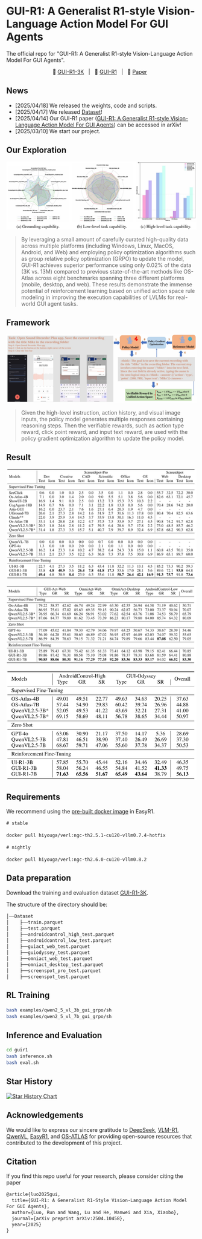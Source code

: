 # GUI-R1: A Generalist R1-style Vision-Language Action Model For GUI Agents

The official repo for "GUI-R1: A Generalist R1-style Vision-Language Action Model For GUI Agents".

<p align="center">
       🤗 <a href="https://huggingface.co/datasets/ritzzai/GUI-R1">GUI-R1-3K</a>&nbsp&nbsp | &nbsp&nbsp🤗 <a href="https://huggingface.co/ritzzai/GUI-R1">GUI-R1</a>&nbsp&nbsp | &nbsp&nbsp📑 <a href="https://arxiv.org/abs/2504.10458">Paper</a>&nbsp&nbsp
</p>

## News

- [2025/04/18] We released the weights, code and scripts.
- [2025/04/17] We released [Dataset](https://huggingface.co/datasets/ritzzai/GUI-R1)!
- [2025/04/14] Our GUI-R1 paper ([GUI-R1: A Generalist R1-style Vision-Language Action Model For GUI Agents](https://arxiv.org/abs/2504.10458)) can be accessed in arXiv!
- [2025/03/10] We start our project.

## Our Exploration

![](assets/exploration.jpg)

> By leveraging a small amount of carefully curated high-quality data across multiple platforms (including Windows, Linux, MacOS, Android, and Web) and employing policy optimization algorithms such as group relative policy optimization (GRPO) to update the model, GUI-R1 achieves superior performance using only 0.02% of the data (3K vs. 13M) compared to previous state-of-the-art methods like OS-Atlas across eight benchmarks spanning three different platforms (mobile, desktop, and web). These results demonstrate the immense potential of reinforcement learning based on unified action space rule modeling in improving the execution capabilities of LVLMs for real-world GUI agent tasks. 

## Framework

![](assets/framework.jpg)

> Given the high-level instruction, action history, and visual image inputs, the policy model generates multiple responses containing reasoning steps. Then the verifiable rewards, such as action type reward, click point reward, and input text reward, are used with the policy gradient optimization algorithm to update the policy model.

## Result

![image](assets/performance_grounding.jpg)

![image](assets/performance_low.jpg)

![image](assets/performance_high.jpg)

## Requirements

We recommend using the [pre-built docker image](https://hub.docker.com/r/hiyouga/verl) in EasyR1.

```
# stable

docker pull hiyouga/verl:ngc-th2.5.1-cu120-vllm0.7.4-hotfix

# nightly

docker pull hiyouga/verl:ngc-th2.6.0-cu120-vllm0.8.2
```

## Data preparation

Download the training and evaluation dataset [GUI-R1-3K](https://huggingface.co/datasets/ritzzai/GUI-R1).

The structure of the directory should be:

```
│──Dataset
│	 ├──train.parquet
│	 ├──test.parquet
│	 ├──androidcontrol_high_test.parquet
│	 ├──androidcontrol_low_test.parquet
│	 ├──guiact_web_test.parquet
│	 ├──guiodyssey_test.parquet
│	 ├──omniact_web_test.parquet
│	 ├──omniact_desktop_test.parquet
│	 ├──screenspot_pro_test.parquet
│	 ├──screenspot_test.parquet
```

## RL Training

```bash
bash examples/qwen2_5_vl_3b_gui_grpo/sh
bash examples/qwen2_5_vl_7b_gui_grpo/sh
```

## Inference and Evaluation

```bash
cd guir1
bash inference.sh
bash eval.sh
```

## Star History

[![Star History Chart](https://api.star-history.com/svg?repos=ritzz-ai/GUI-R1&type=Date)](https://www.star-history.com/#ritzz-ai/GUI-R1&Date)

## Acknowledgements

We would like to express our sincere gratitude to [DeepSeek](https://github.com/deepseek-ai/DeepSeek-R1), [VLM-R1](https://github.com/om-ai-lab/VLM-R1.git), [QwenVL](https://github.com/QwenLM/Qwen2.5-VL), [EasyR1](https://github.com/hiyouga/EasyR1.git), and [OS-ATLAS](https://github.com/OS-Copilot/OS-Atlas.git) for providing open-source resources that contributed to the development of this project.

## Citation
If you find this repo useful for your research, please consider citing the paper
```
@article{luo2025gui,
  title={GUI-R1: A Generalist R1-Style Vision-Language Action Model For GUI Agents},
  author={Luo, Run and Wang, Lu and He, Wanwei and Xia, Xiaobo},
  journal={arXiv preprint arXiv:2504.10458},
  year={2025}
}
```
